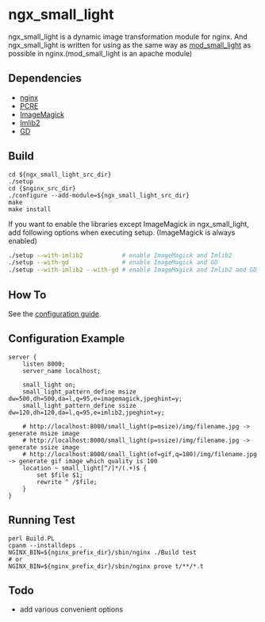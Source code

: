 ngx_small_light
==================

ngx_small_light is a dynamic image transformation module for nginx.
And ngx_small_light is written for using as the same way as [mod_small_light](http://code.google.com/p/smalllight/) as possible in nginx.(mod_small_light is an apache module)

## Dependencies

  - [nginx](http://nginx.org/)
  - [PCRE](http://www.pcre.org/)
  - [ImageMagick](http://www.imagemagick.org/script/index.php)
  - [Imlib2](http://docs.enlightenment.org/api/imlib2/html/)
  - [GD](http://libgd.bitbucket.org/)

## Build

    cd ${ngx_small_light_src_dir}
    ./setup
    cd {$nginx_src_dir}
    ./configure --add-module=${ngx_small_light_src_dir}
    make
    make install

If you want to enable the libraries except ImageMagick in ngx_small_light, add following options when executing setup. (ImageMagick is always enabled)

```sh
./setup --with-imlib2           # enable ImageMagick and Imlib2
./setup --with-gd               # enable ImageMagick and GD
./setup --with-imlib2 --with-gd # enable ImageMagick and Imlib2 and GD
```

## How To

See the [configuration guide](https://github.com/cubicdaiya/ngx_small_light/wiki/Configuration).

## Configuration Example

```nginx
server {
    listen 8000;
    server_name localhost;

    small_light on;
    small_light_pattern_define msize dw=500,dh=500,da=l,q=95,e=imagemagick,jpeghint=y;
    small_light_pattern_define ssize dw=120,dh=120,da=l,q=95,e=imlib2,jpeghint=y;

    # http://localhost:8000/small_light(p=msize)/img/filename.jpg -> generate msize image
    # http://localhost:8000/small_light(p=ssize)/img/filename.jpg -> generate ssize image
    # http://localhost:8000/small_light(of=gif,q=100)/img/filename.jpg -> generate gif image which quality is 100
    location ~ small_light[^/]*/(.+)$ {
        set $file $1;
        rewrite ^ /$file;
    }
} 
```

## Running Test

	perl Build.PL
	cpanm --installdeps .
	NGINX_BIN=${nginx_prefix_dir}/sbin/nginx ./Build test
	# or
	NGINX_BIN=${nginx_prefix_dir}/sbin/nginx prove t/**/*.t

## Todo

  - add various convenient options
